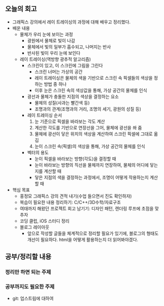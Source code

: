 ## 오늘의 회고
- 그래픽스 강의에서 레이 트레이싱의 과정에 대해 배우고 정리했다.
- 배운 내용
    - 물체가 우리 눈에 보이는 과정
        - 광원에서 물체로 빛이 나감
        - 물체에서 빛의 일부가 흡수되고, 나머지는 반사
        - 반사된 빛이 우리 눈에 보인다
    - 레이 트레이싱(역방향 광추적 알고리즘)
        - 스크린이 있고, 이 스크린에 그림을 그린다
            - 스크린 너머는 가상의 공간
            - 레이 트레이싱은 물체의 색을 기반으로 스크린 속 픽셀들의 색상을 정하는 방법 중 하나
            - 이후 눈은 스크린 속의 색상값을 통해, 가상 공간의 물체를 인식
        - 광선과 물체가 충돌한 지점의 색상을 결정하는 요소
            - 물체의 성질(사과는 빨간색 등)
            - 조명과의 관계(조명과의 거리, 조명의 세기, 광원의 성질 등)
        - 레이 트레이싱 순서
            1. 눈 기준으로 픽셀을 바라보는 각도 계산
            2. 계산한 각도를 기반으로 연장선을 그어, 물체에 광선을 쏴 줌
            3. 물체에 광선이 닿은 위치의 색상을 계산하여 스크린 픽셀에 그대로 옮김
            4. 눈이 스크린 속(픽셀)의 색상을 통해, 가상 공간의 물체를 인식
        - 벡터의 용도
            - 눈이 픽셀을 바라보는 방향(각도)을 결정할 때
            - 눈이 바라보는 방향의 직선을 물체까지 연장하여, 물체의 어디에 닿는지를 계산할 때
            - 닿은 지점의 색을 결정하는 과정에서, 조명이 어떻게 작용하는지 계산할 때
- 핵심 목표
    - 홍정모 그래픽스 강의 견적 내기(수업 들으면서 진도 확인하자)
    - 복습이 필요한 내용 정리하기: C/C++/3D수학/자료구조
    - 여태까지 해왔던 프로젝트 회고 남기기: 디자인 패턴, 렌더링 루프에 초점을 맞추자
    - 코딩 클럽, iOS 스터디 정리
    - 블로그 레이아웃
        - 앞으로 작성할 글들을 체계적으로 정리할 필요가 있기에, 블로그의 형태도 개선이 필요하다. html을 어떻게 활용하는지 더 읽어봐야겠다.

## 공부/정리할 내용
### 정리만 하면 되는 주제
### 공부까지도 필요한 주제
- git: 업스트림에 대하여
